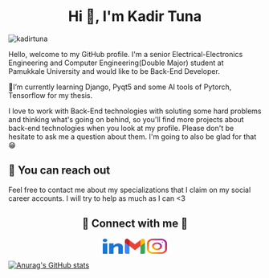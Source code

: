 <h1 align="center">Hi 👋, I'm Kadir Tuna</h1>  

<p align="left"> <img src="https://komarev.com/ghpvc/?username=kadirtuna&label=Profile%20views&color=00ad0c&style=flat" alt="kadirtuna" />

<p>Hello, welcome to my GitHub profile. I'm a senior Electrical-Electronics Engineering and Computer Engineering(Double Major) student at Pamukkale University and would like to be Back-End Developer. </p>
 
<p>🌱I’m currently learning Django, Pyqt5 and some AI tools of Pytorch, Tensorflow for my thesis.</p>
<p>I love to work with Back-End technologies with soluting some hard problems and thinking what's going on behind, so you'll find more projects about back-end technologies when you look at my profile. Please don't be hesitate to ask me a question about them. I'm going to also be glad for that😁 </p>

## 🤗 You can reach out

Feel free to contact me about my specializations that I claim on my social career accounts. I will try to help as much as I can <3

</p>
<h2 align="center">🔗 Connect with me 🔗</h2>
<p align="center">
<a href="https://linkedin.com/in/kadirtuna20" target="blank"><img align="center" src="images/linked-in-alt.svg" alt="kadirtuna20" height="30" width="40" /></a>
<a href="mailto: kadirbey832832@gmail.com" target="blankkadirbey832832@gmail.com"><img align="center" src="images/gmail.svg" alt="kadirbey832832" height="30" width="40" /></a>
<a href="https://instagram.com/kadir.tuna" target="blank"><img align="center" src="images/instagram.svg" alt="kadir.tuna" height="30" width="40" /></a>
</p>


   
[![Anurag's GitHub stats](https://github-readme-stats.vercel.app/api?username=kadirtuna)](https://github.com/anuraghazra/github-readme-stats)
